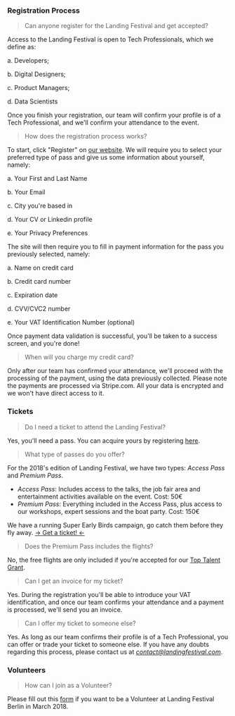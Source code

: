 ### Registration Process

> Can anyone register for the Landing Festival and get accepted?

Access to the Landing Festival is open to Tech Professionals, which we define as:


a. Developers;

b. Digital Designers;

c. Product Managers;

d. Data Scientists


Once you finish your registration, our team will confirm your profile is of a Tech Professional, and we'll confirm your attendance to the event.

> How does the registration process works?

To start, click "Register" on [our website](https://landingfestival.com/register?utm_source=github&utm_medium=referral&utm_content=ticket&utm_campaign=festival). We will require you to select your preferred type of pass and give us some information about yourself, namely:

a. Your First and Last Name

b. Your Email

c. City you're based in

d. Your CV or Linkedin profile

e. Your Privacy Preferences

The site will then require you to fill in payment information for the pass you previously selected, namely:

a. Name on credit card

b. Credit card number

c. Expiration date

d. CVV/CVC2 number

e. Your VAT Identification Number (optional)

Once payment data validation is successful, you'll be taken to a success screen, and you're done!

> When will you charge my credit card?

Only after our team has confirmed your attendance, we'll proceed with the processing of the payment, using the data previously collected. Please note the payments are processed via Stripe.com. All your data is encrypted and we won't have direct access to it.

### Tickets

> Do I need a ticket to attend the Landing Festival?

Yes, you'll need a pass. You can acquire yours by registering [here](https://landingfestival.com/register?utm_source=github&utm_medium=referral&utm_content=ticket&utm_campaign=festival).

> What type of passes do you offer?

For the 2018's edition of Landing Festival, we have two types: *Access Pass* and *Premium Pass*.

- *Access Pass*: Includes access to the talks, the job fair area and entertainment activities available on the event. Cost: 50€
- *Premium Pass*: Everything included in the Access Pass, plus access to our workshops, expert sessions and the boat party. Cost: 150€

We have a running Super Early Birds campaign, go catch them before they fly away. [-> Get a ticket! <-](https://landingfestival.com/register?utm_source=github&utm_medium=referral&utm_content=ticket&utm_campaign=festival)

> Does the Premium Pass includes the flights?

No, the free flights are only included if you're accepted for our [Top Talent Grant](https://landingfestival.com/berlin/top_talent).

> Can I get an invoice for my ticket?

Yes. During the registration you'll be able to introduce your VAT identification, and once our team confirms your attendance and a payment is processed, we'll send you an invoice.

> Can I offer my ticket to someone else?

Yes. As long as our team confirms their profile is of a Tech Professional, you can offer or trade your ticket to someone else. If you have any doubts regarding this process, please contact us at *contact@landingfestival.com*.

### Volunteers

> How can I join as a Volunteer?

Please fill out this [form](https://landingjobs.typeform.com/to/sCF4OK) if you want to be a Volunteer at Landing Festival Berlin in March 2018.
